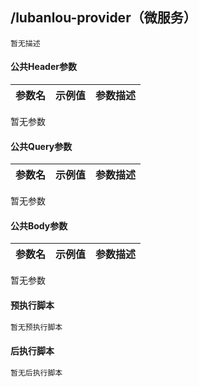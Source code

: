 ## /lubanlou-provider（微服务）
```text
暂无描述
```
#### 公共Header参数
参数名 | 示例值 | 参数描述
--- | --- | ---
暂无参数
#### 公共Query参数
参数名 | 示例值 | 参数描述
--- | --- | ---
暂无参数
#### 公共Body参数
参数名 | 示例值 | 参数描述
--- | --- | ---
暂无参数
#### 预执行脚本
```javascript
暂无预执行脚本
```
#### 后执行脚本
```javascript
暂无后执行脚本
```
